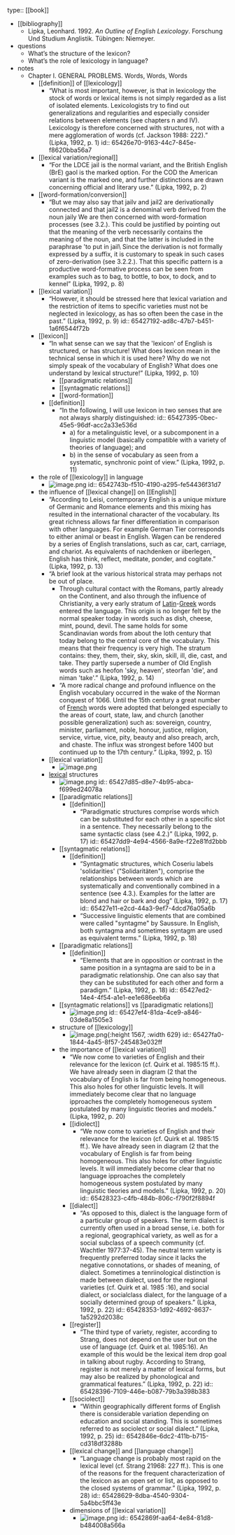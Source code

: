 type:: [[book]]

- [[bibliography]]
	- Lipka, Leonhard. 1992. *An Outline of English Lexicology*. Forschung Und Studium Anglistik. Tübingen: Niemeyer.
- questions
	- What’s the structure of the lexicon?
	- What’s the role of lexicology in language?
- notes
	- Chapter I. GENERAL PROBLEMS. Words, Words, Words
		- [[definition]] of [[lexicology]]
			- “What is most important, however, is that in lexicology the stock of words or lexical items is not simply regarded as a list of isolated elements. Lexicologists try to find out generalizations and regularities and especially consider relations between elements (see chapters n and IV). Lexicology is therefore concerned with structures, not with a mere agglomeration of words (cf. Jackson 1988: 222).” (Lipka, 1992, p. 1)
			  id:: 65426e70-9163-44c7-845e-f8620bba56a7
		- [[lexical variation/regional]]
			- “For the LDCE jail is the normal variant, and the British English (BrE) gaol is the marked option. For the COD the American variant is the marked one, and further distinctions are drawn concerning official and literary use.” (Lipka, 1992, p. 2)
		- [[word-formation/conversion]]
			- “But we may also say that jailv and jail2 are derivationally connected and that jail2 is a denominal verb derived from the noun jaily We are then concerned with word-formation processes (see 3.2.). This could be justified by pointing out that the meaning of the verb necessarily contains the meaning of the noun, and that the latter is included in the paraphrase 'to put in jail\ Since the derivation is not formally expressed by a suffix, it is customary to speak in such cases of zero-derivation (see 3.2.2.). That this specific pattern is a productive word-formative process can be seen from examples such as to bag, to bottle, to box, to dock, and to kennel” (Lipka, 1992, p. 8)
		- [[lexical variation]]
			- “However, it should be stressed here that lexical variation and the restriction of items to specific varieties must not be neglected in lexicology, as has so often been the case in the past.” (Lipka, 1992, p. 9)
			  id:: 65427192-ad8c-47b7-b451-1a6f6544f72b
		- [[lexicon]]
			- “In what sense can we say that the 'lexicon' of English is structured, or has structure! What does lexicon mean in the technical sense in which it is used here? Why do we not simply speak of the vocabulary of English? What does one understand by lexical structure!” (Lipka, 1992, p. 10)
				- [[paradigmatic relations]]
				- [[syntagmatic relations]]
				- [[word-formation]]
			- [[definition]]
				- “In the following, I will use lexicon in two senses that are not always sharply distinguished: 
				  id:: 65427395-0bec-45e5-96df-acc2a33e536d
					- a) for a metalinguistic level, or a subcomponent in a linguistic model (basically compatible with a variety of theories of language); and
					- b) in the sense of vocabulary as seen from a systematic, synchronic point of view.” (Lipka, 1992, p. 11)
		- the role of [[lexicology]] in language
			- ![image.png](../assets/image_1698853966142_0.png)
			  id:: 6542743b-f510-4190-a295-fe54436f31d7
		- the influence of [[lexical change]] on [[English]]
			- “According to Leisi, contemporary English is a unique mixture of Germanic and Romance elements and this mixing has resulted in the international character of the vocabulary. Its great richness allows far finer differentiation in comparison with other languages. For example German Tier corresponds to either animal or beast in English. Wagen can be rendered by a series of English translations, such as car, cart, carriage, and chariot. As equivalents of nachdenken or iiberlegen, English has think, reflect, meditate, ponder, and cogitate.” (Lipka, 1992, p. 13)
			- “A brief look at the various historical strata may perhaps not be out of place.
				- Through cultural contact with the Romans, partly already on the Continent, and also through the influence of Christianity, a very early stratum of [Latin]([[Latin]])-[Greek]([[Greek]]) words entered the language. This origin is no longer felt by the normal speaker today in words such as dish, cheese, mint, pound, devil. The same holds for some Scandinavian words from about the loth century that today belong to the central core of the vocabulary. This means that their frequency is very high. The stratum contains: they, them, their, sky, skin, skill, ill, die, cast, and take. They partly supersede a number of Old English words such as heofon 'sky, heaven', steorfan 'die', and niman 'take'.” (Lipka, 1992, p. 14)
				- “A more radical change and profound influence on the English vocabulary occurred in the wake of the Norman conquest of 1066. Until the 15th century a great number of [French]([[French]]) words were adopted that belonged especially to the areas of court, state, law, and church (another possible generalization) such as: sovereign, country, minister, parliament, noble, honour, justice, religion, service, virtue, vice, pity, beauty and also preach, arch, and chaste. The influx was strongest before 1400 but continued up to the 17th century.” (Lipka, 1992, p. 15)
			- [[lexical variation]]
				- ![image.png](../assets/image_1698855923632_0.png)
			- [lexical]([[lexicon]]) structures
				- ![image.png](../assets/image_1698856326415_0.png)
				  id:: 65427d85-d8e7-4b95-abca-f699ed24078a
				- [[paradigmatic relations]]
					- [[definition]]
						- “Paradigmatic structures comprise words which can be substituted for each other in a specific slot in a sentence. They necessarily belong to the same syntactic class (see 4.2.)” (Lipka, 1992, p. 17)
						  id:: 65427dd9-4e94-4566-8a9e-f22e81fd2bbb
				- [[syntagmatic relations]]
					- [[definition]]
						- “Syntagmatic structures, which Coseriu labels 'solidarities' ("Solidaritäten"), comprise the relationships between words which are systematically and conventionally combined in a sentence (see 4.3.). Examples for the latter are blond and hair or bark and dog” (Lipka, 1992, p. 17)
						  id:: 65427e11-e2cd-44a3-9ef7-4dcd76a05a6b
						- “Successive linguistic elements that are combined were called "syntagme" by Saussure. In English, both syntagma and sometimes syntagm are used as equivalent terms.” (Lipka, 1992, p. 18)
				- [[paradigmatic relations]]
					- [[definition]]
						- “Elements that are in opposition or contrast in the same position in a syntagma are said to be in a paradigmatic relationship. One can also say that they can be substituted for each other and form a paradigm.” (Lipka, 1992, p. 18)
						  id:: 65427ed2-14e4-4f54-a1e1-ee1e686eeb6a
				- [[syntagmatic relations]] vs [[paradigmatic relations]]
					- ![image.png](../assets/image_1698856692971_0.png)
					  id:: 65427ef4-81da-4ce9-a846-03de8a1505e3
				- structure of [[lexicology]]
					- ![image.png](../assets/image_1698856864971_0.png){:height 1567, :width 629}
					  id:: 65427fa0-1844-4a45-8f57-245483e032ff
				- the importance of [[lexical variation]]
					- “We now come to varieties of English and their relevance for the lexicon (cf. Quirk et al. 1985:15 ff.). We have already seen in diagram (2 that the vocabulary of English is far from being homogeneous. This also holes for other linguistic levels. It will immediately become clear that no language ipproaches the completely homogeneous system postulated by many linguistic tleories and models.” (Lipka, 1992, p. 20)
					- [[idiolect]]
						- “We now come to varieties of English and their relevance for the lexicon (cf. Quirk et al. 1985:15 ff.). We have already seen in diagram (2 that the vocabulary of English is far from being homogeneous. This also holes for other linguistic levels. It will immediately become clear that no language ipproaches the completely homogeneous system postulated by many linguistic tleories and models.” (Lipka, 1992, p. 20)
						  id:: 65428323-c4fb-484b-806c-f790f2f8894f
					- [[dialect]]
						- “As opposed to this, dialect is the language form of a particular group of speakers. The term dialect is currently often used in a broad sense, i.e. both for a regional, geographical variety, as well as for a social subclass of a speech community (cf. Wachtler 1977:37-45). The neutral term variety is frequently preferred today since it lacks the negative connotations, or shades of meaning, of dialect. Sometimes a tenriinological distinction is made between dialect, used for the regional varieties (cf. Quirk et al. 1985 :16), and social dialect, or socialclass dialect, for the language of a socially determined group of speakers.” (Lipka, 1992, p. 22)
						  id:: 65428353-1d92-4692-8637-1a5292d2038c
					- [[register]]
						- “The third type of variety, register, according to Strang, does not depend on the user but on the use of language (cf. Quirk et al. 1985:16). An example of this would be the lexical item drop goal in talking about rugby. According to Strang, register is not merely a matter of lexical forms, but may also be realized by phonological and grammatical features.” (Lipka, 1992, p. 22)
						  id:: 65428396-7109-446e-b087-79b3a398b383
					- [[sociolect]]
						- “Within geographically different forms of English there is considerable variation depending on education and social standing. This is sometimes referred to as sociolect or social dialect.” (Lipka, 1992, p. 25)
						  id:: 6542846e-6dc2-411b-b715-cd318df3288b
					- [[lexical change]] and [[language change]]
						- “Language change is probably most rapid on the lexical level (cf. Strang 21968: 227 ff.). This is one of the reasons for the frequent characterization of the lexicon as an open set or list, as opposed to the closed systems of grammar.” (Lipka, 1992, p. 28)
						  id:: 65428629-8dba-4540-9304-5a4bbc5ff43e
					- dimensions of [[lexical variation]]
						- ![image.png](../assets/image_1698858656180_0.png)
						  id:: 6542869f-aa64-4e84-81d8-b484008a566a